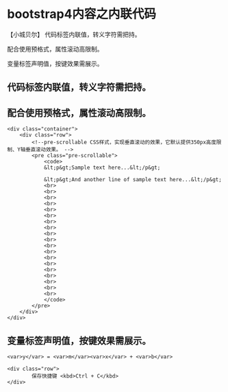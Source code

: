 # bootstrap4内容之内联代码
【小城贝尔】
代码标签内联值，转义字符需把持。

配合使用预格式，属性滚动高限制。

变量标签声明值，按键效果需展示。

## 代码标签内联值，转义字符需把持。
## 配合使用预格式，属性滚动高限制。
    <div class="container">
        <div class="row">
            <!--pre-scrollable CSS样式，实现垂直滚动的效果，它默认提供350px高度限制、Y轴垂直滚动效果。 -->
            <pre class="pre-scrollable">
                <code>
                &lt;p&gt;Sample text here...&lt;/p&gt;

                &lt;p&gt;And another line of sample text here...&lt;/p&gt;
                <br>
                <br>
                <br>
                <br>
                <br>
                <br>
                <br>
                <br>
                <br>
                <br>
                <br>
                <br>
                <br>
                <br>
                <br>
                <br>
                <br>
                <br>
                <br>
                </code>
            </pre>
        </div>
    </div>
## 变量标签声明值，按键效果需展示。
    <var>y</var> = <var>m</var><var>x</var> + <var>b</var>

    <div class="row">
            保存快捷键 <kbd>Ctrl + C</kbd>
    </div>


     